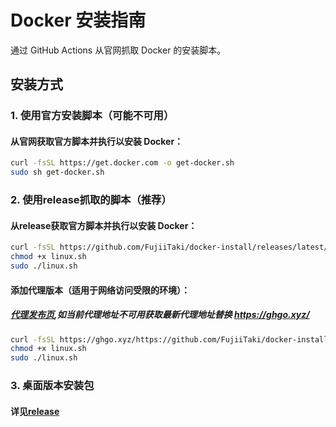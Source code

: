 # Docker 安装指南

通过 GitHub Actions 从官网抓取 Docker 的安装脚本。

## 安装方式

### 1. 使用官方安装脚本（可能不可用）
#### 从官网获取官方脚本并执行以安装 Docker：  

```bash
curl -fsSL https://get.docker.com -o get-docker.sh
sudo sh get-docker.sh
```
### 2. 使用release抓取的脚本（推荐）
#### 从release获取官方脚本并执行以安装 Docker：  

```bash
curl -fsSL https://github.com/FujiiTaki/docker-install/releases/latest/download/linux.sh -o linux.sh
chmod +x linux.sh
sudo ./linux.sh
```
#### 添加代理版本（适用于网络访问受限的环境）：

##### [代理发布页](https://ghproxy.link/),如当前代理地址不可用获取最新代理地址替换 https://ghgo.xyz/
```bash
curl -fsSL https://ghgo.xyz/https://github.com/FujiiTaki/docker-install/releases/latest/download/linux.sh -o linux.sh
chmod +x linux.sh
sudo ./linux.sh
```
### 3. 桌面版本安装包
#### 详见[release](https://github.com/FujiiTaki/docker-install/releases/tag/latest)
